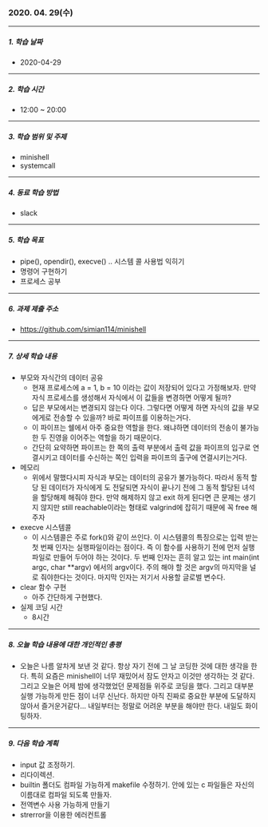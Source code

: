 



### 2020. 04. 29(수)

-----

##### 1. 학습 날짜

- 2020-04-29

-----

##### 2. 학습 시간

- 12:00 ~ 20:00

-----

##### 3. 학습 범위 및 주제

- minishell
- systemcall

-----

##### 4. 동료 학습 방법

- slack

-----

##### 5. 학습 목표

- pipe(), opendir(), execve() .. 시스템 콜 사용법 익히기
- 명령어 구현하기
- 프로세스 공부

-----

##### 6. 과제 제출 주소

- https://github.com/simian114/minishell

-----

##### 7. 상세 학습 내용

- 부모와 자식간의 데이터 공유
  - 현재 프로세스에 a = 1, b = 10 이라는 값이 저장되어 있다고 가정해보자. 만약 자식 프로세스를 생성해서 자식에서 이 값들을 변경하면 어떻게 될까?
  - 답은 부모에서는 변경되지 않는다 이다. 그렇다면 어떻게 하면 자식의 값을 부모에게로 전송할 수 있을까? 바로 파이프를 이용하는거다.
  - 이 파이프는 쉘에서 아주 중요한 역할을 한다. 왜냐하면 데이터의 전송이 불가능한 두 진영을 이어주는 역할을 하기 때문이다.
  - 간단히 요약하면 파이프는 한 쪽의 출력 부분에서 출력 값을 파이프의 입구로 연결시키고 데이터를 수신하는 쪽인 입력을 파이프의 출구에 연결시키는거다.
- 메모리
  - 위에서 말했다시피 자식과 부모는 데이터의 공유가 불가능하다. 따라서 동적 할당 된 데이터가 자식에게 도 전달되면 자식이 끝나기 전에 그 동적 할당된 녀석을 할당해제 해줘야 한다. 만약 해제하지 않고 exit 하게 된다면 큰 문제는 생기지 않지만 still reachable이라는 형태로 valgrind에 잡히기 때문에 꼭 free 해주자
- execve 시스템콜
  - 이 시스템콜은 주로 fork()와 같이 쓰인다. 이 시스템콜의 특징으로는 입력 받는 첫 번째 인자는 실행파일이라는 점이다. 즉 이 함수를 사용하기 전에 먼저 실행 파일로 만들어 두어야 하는 것이다. 두 번째 인자는 흔히 알고 있는 int main(int argc, char **argv) 에서의 argv이다. 주의 해야 할 것은 argv의 마지막을 널로 줘야한다는 것이다. 마지막 인자는 저기서 사용할 글로벌 변수다.
- clear 함수 구현
  - 아주 간단하게 구현했다.
- 실제 코딩 시간
  - 8시간

-----

##### 8. 오늘 학습 내용에 대한 개인적인 총평

- 오늘은 나름 알차게 보낸 것 같다. 항상 자기 전에 그 날 코딩한 것에 대한 생각을 한다. 특히 요즘은 minishell이 너무 재밌어서 잠도 안자고 이것만 생각하는 것 같다. 그리고 오늘은 어제 밤에 생각했었던 문제점들 위주로 코딩을 했다. 그리고 대부분 실행 가능하게 만든 점이 너무 신난다. 하지만 아직 진짜로 중요한 부분에 도달하지 않아서 즐거운거같다... 내일부터는 정말로 어려운 부분을 해야만 한다. 내일도 화이팅하자.

-----

##### 9. 다음 학습 계획

- input 값 조정하기.
- 리다이렉션.
- builtin 폴더도 컴파일 가능하게 makefile 수정하기. 안에 있는 c 파일들은 자신의 이름대로 컴파일 되도록 만들자.
- 전역변수 사용 가능하게 만들기
- strerror을 이용한 에러컨트롤